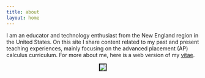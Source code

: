 ```yaml
---
title: about
layout: home
---
```



I am an educator and technology enthusiast from the New England region in the United States. On this site I share content related to my past and present teaching experiences, mainly focusing on the advanced placement (AP) calculus curriculum. For more about me, here is a web version of my <a href="/d-dl/vitae_web.pdf" target="_blank">vitae</a>.


  

<p align="center"><img src="../d-img/profile.jpeg" border="2"> </p>


<!-- 
<p align="center"> <object data="/d-dl/vitae_web.pdf" type="application/pdf" width="100%" height="800px"> </object> </p>
-->

